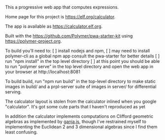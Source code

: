 
This a progressive web app that computes expressions.

Home page for this project is https://elf.org/calculator.

The app is available as https://calculator.elf.org.

Built with the https://github.com/Polymer/pwa-starter-kit using https://polymer-project.org.

To build you'll need to:
[ ] install nodejs and npm,
[ ] may need to install polymer-cli as a global npm app
    consult the pwa-starter for better details
[ ] run "npm install" in the top level directory
[ ] at this point you should be able to run "polymer serve"
    in the top level directory and open the web app in your
    browser at http://localhost:8081

To build build, run "npm run build" in the top-level directory
to make static images in build/ and a prpl-server suite of images
in server/ for differential serving.

The calculator layout is stolen from the calculator inlined when you
google "calculator".  It's got some cute parts that I haven't reproduced
as yet

In addition the calculator implements computations on Clifford geometric
algebras as implemented by
<a href="https://github.com/enkimute/ganja.js/wiki">ganja.js</a>, though
I've restrained myself to implementing the Euclidean 2 and 3 dimensional
algebras since I find them least confusing.

